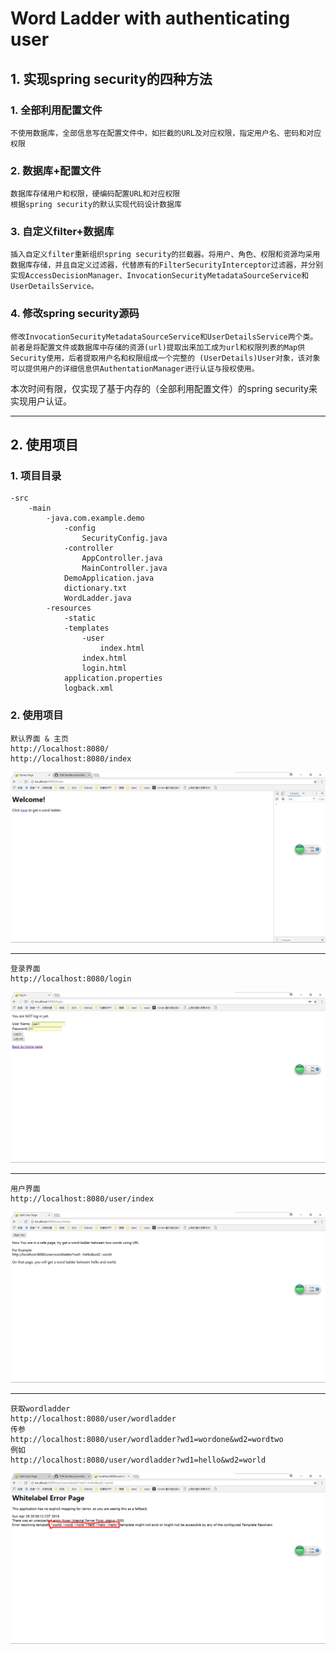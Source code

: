 Word Ladder with authenticating user  
===
## 1. 实现spring security的四种方法 

### 1. 全部利用配置文件  
    不使用数据库，全部信息写在配置文件中，如拦截的URL及对应权限，指定用户名、密码和对应权限    
### 2. 数据库+配置文件  
    数据库存储用户和权限，硬编码配置URL和对应权限  
    根据spring security的默认实现代码设计数据库  
### 3. 自定义filter+数据库  
    插入自定义filter重新组织spring security的拦截器。将用户、角色、权限和资源均采用数据库存储，并且自定义过滤器，代替原有的FilterSecurityInterceptor过滤器，并分别实现AccessDecisionManager、InvocationSecurityMetadataSourceService和UserDetailsService。  
### 4. 修改spring security源码
    修改InvocationSecurityMetadataSourceService和UserDetailsService两个类。  
    前者是将配置文件或数据库中存储的资源(url)提取出来加工成为url和权限列表的Map供Security使用，后者提取用户名和权限组成一个完整的 (UserDetails)User对象，该对象可以提供用户的详细信息供AuthentationManager进行认证与授权使用。

本次时间有限，仅实现了基于内存的（全部利用配置文件）的spring security来实现用户认证。  

----

## 2. 使用项目  
### 1. 项目目录  
    -src
        -main
            -java.com.example.demo
                -config
                    SecurityConfig.java  
                -controller
                    AppController.java
                    MainController.java
                DemoApplication.java
                dictionary.txt
                WordLadder.java
            -resources
                -static
                -templates
                    -user
                        index.html
                    index.html
                    login.html
                application.properties
                logback.xml  
### 2. 使用项目  
    默认界面 & 主页
    http://localhost:8080/
    http://localhost:8080/index
![Image](https://github.com/199ChenNuo/wordladder3-user-authenticating/blob/master/src/main/resources/static/index.png)  

----

    登录界面
    http://localhost:8080/login
![Image](https://github.com/199ChenNuo/wordladder3-user-authenticating/blob/master/src/main/resources/static/login.png)  

----

    用户界面
    http://localhost:8080/user/index
![Image](https://github.com/199ChenNuo/wordladder3-user-authenticating/blob/master/src/main/resources/static/user-index.png)  

----

    获取wordladder
    http://localhost:8080/user/wordladder
    传参
    http://localhost:8080/user/wordladder?wd1=wordone&wd2=wordtwo
    例如
    http://localhost:8080/user/wordladder?wd1=hello&wd2=world  
![Image](https://github.com/199ChenNuo/wordladder3-user-authenticating/blob/master/src/main/resources/static/wordLadder.png)  


